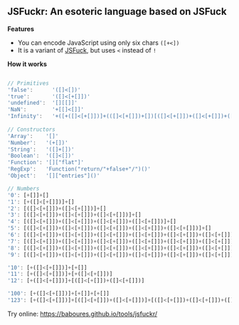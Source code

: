 ## JSFuckr: An esoteric language based on JSFuck

**Features**
- You can encode JavaScript using only six chars `([+<])`
- It is a variant of [JSFuck](http://jsfuck.com), but uses `<` instead of `!`

**How it works**

```js

// Primitives
'false':      '([]<[])'
'true':       '([]<[+[]])'
'undefined':  '[][[]]'
'NaN':        '+[[]<[]]'
'Infinity':   '+([+([]<[+[]])]+(([]<[+[]])+[])[([]<[+[]])+([]<[+[]])+([]<[+[]])]+[+([]<[+[]])]+[+[]]+[+[]]+[+[]])' // +"1e1000"
  
// Constructors
'Array':    '[]'
'Number':   '(+[])'
'String':   '([]+[])'
'Boolean':  '([]<[])'
'Function': '[]["flat"]'
'RegExp':   'Function("return/"+false+"/")()'
'Object':   '[]["entries"]()'

// Numbers
'0': [+[]]+[]
'1': [+([]<[+[]])]+[]
'2': [([]<[+[]])+([]<[+[]])]+[]
'3': [([]<[+[]])+([]<[+[]])+([]<[+[]])]+[]
'4': [([]<[+[]])+([]<[+[]])+([]<[+[]])+([]<[+[]])]+[]
'5': [([]<[+[]])+([]<[+[]])+([]<[+[]])+([]<[+[]])+([]<[+[]])]+[]
'6': [([]<[+[]])+([]<[+[]])+([]<[+[]])+([]<[+[]])+([]<[+[]])+([]<[+[]])]+[]
'7': [([]<[+[]])+([]<[+[]])+([]<[+[]])+([]<[+[]])+([]<[+[]])+([]<[+[]])+([]<[+[]])]+[]
'8': [([]<[+[]])+([]<[+[]])+([]<[+[]])+([]<[+[]])+([]<[+[]])+([]<[+[]])+([]<[+[]])+([]<[+[]])]+[]
'9': [([]<[+[]])+([]<[+[]])+([]<[+[]])+([]<[+[]])+([]<[+[]])+([]<[+[]])+([]<[+[]])+([]<[+[]])+([]<[+[]])]+[]

'10': [+([]<[+[]])]+[+[]]
'11': [+([]<[+[]])]+[+([]<[+[]])]
'12': [+([]<[+[]])]+[([]<[+[]])+([]<[+[]])]

'100': [+([]<[+[]])]+[+[]]+[+[]]
'123': [+([]<[+[]])]+[([]<[+[]])+([]<[+[]])]+[([]<[+[]])+([]<[+[]])+([]<[+[]])]
```

Try online: https://baboures.github.io/tools/jsfuckr/
